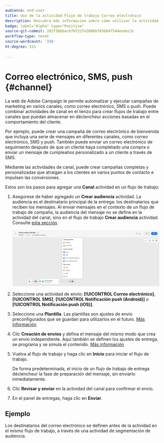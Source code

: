 ```yaml
---
audience: end-user
title: Uso de la actividad Flujo de trabajo Correo electrónico
description: Descubra más información sobre cómo utilizar la actividad del flujo de trabajo Correo electrónico
badge: label="Alpha" type="Positive"
source-git-commit: 262f3bbbacb7bf22fe288bbf65b84f544eedec3c
workflow-type: tm+mt
source-wordcount: '316'
ht-degree: 31%

---
```



# Correo electrónico, SMS, push {#channel}

La web de Adobe Campaign le permite automatizar y ejecutar campañas de marketing en varios canales, como correo electrónico, SMS o push. Puede combinar actividades de canal en el lienzo para crear flujos de trabajo entre canales que puedan almacenar en déclencheur acciones basadas en el comportamiento del cliente.

Por ejemplo, puede crear una campaña de correo electrónico de bienvenida que incluya una serie de mensajes en diferentes canales, como correo electrónico, SMS y push. También puede enviar un correo electrónico de seguimiento después de que un cliente haya completado una compra o enviar un mensaje de cumpleaños personalizado a un cliente a través de SMS.

Mediante las actividades de canal, puede crear campañas completas y personalizadas que atraigan a los clientes en varios puntos de contacto e impulsen las conversiones.

Estos son los pasos para agregar una **Canal** actividad en un flujo de trabajo:

1. Asegúrese de haber agregado un **Crear audiencia** actividad. La audiencia es el destinatario principal de la entrega: los destinatarios que reciben los mensajes. Al enviar mensajes en el contexto de un flujo de trabajo de campaña, la audiencia del mensaje no se define en la actividad del canal, sino en el flujo de trabajo **Crear audiencia** actividad. Consulte [esta sección](build-audience.md).

   ![](../../msg/assets/add-delivery-in-wf.png)

1. Seleccione una actividad de envío: **[!UICONTROL Correo electrónico]**, **[!UICONTROL SMS]**, **[!UICONTROL Notificación push (Android)]** o **[!UICONTROL Notificación push (iOS)]**.

1. Seleccione una **Plantilla**. Las plantillas son ajustes de envío preconfigurados que se guardan para utilizarlos en el futuro. [Más información](../../msg/delivery-template.md)

1. Clic **Creación de envíos** y defina el mensaje del mismo modo que crea un envío independiente. Aquí también se definen los ajustes de entrega, se programa y se simula el contenido. [Más información](../../msg/gs-messages.md)

1. Vuelva al flujo de trabajo y haga clic en **Inicio** para iniciar el flujo de trabajo.

   De forma predeterminada, el inicio de un flujo de trabajo de entrega déclencheur la fase de preparación del mensaje, sin enviarlo inmediatamente.

1. Clic **Revisar y enviar** en la actividad del canal para confirmar el envío.

1. En el panel de entregas, haga clic en **Enviar**.

## Ejemplo


<!--
description, which use case you can perform (common other activities that you can link before of after the activity)

how to add and configure the activity

example of a configured activity within a workflow
The Email delivery activity allows you to configure the sending an email in a workflow. 

-->



<!-- Scheduled emails available?

This can be a single send email and sent just once, or it can be a recurring email.
* Single send emails are standard emails, sent once.
* Recurring emails allow you to send the same email multiple times to different targets over a defined period. You can aggregate the deliveries per period in order to get reports that correspond to your needs.

When linked to a scheduler, you can define recurring emails.-->

Los destinatarios del correo electrónico se definen antes de la actividad en el mismo flujo de trabajo, a través de una actividad de segmentación de audiencia.

<!--The message preparation is triggered according to the workflow execution parameters. From the message dashboard, you can select whether to request or not a manual confirmation to send the message (required by default). You can start the workflow manually or place a scheduler activity in the workflow to automate execution.-->

